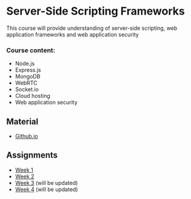 # Server-Side Scripting Frameworks

This course will provide understanding of server-side scripting, web application frameworks and web application security

### Course content:
 * Node.js 
 * Express.js 
 * MongoDB 
 * WebRTC 
 * Socket.io 
 * Cloud hosting 
 * Web application security
 
## Material
  * [Github.io](https://ilkkamtk.github.io/SSSF-course/)
  
## Assignments
  * [Week 1](Assignments/Week1)
  * [Week 2](Assignments/Week2)
  * [Week 3](Assignments/Week3) (will be updated)
  * [Week 4](Assignments/Week4) (will be updated)
